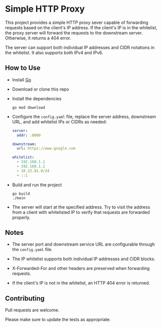 # Simple HTTP Proxy

This project provides a simple HTTP proxy sever capable of forwarding requests based on the client's IP address. If the client's IP is in the whitelist, the proxy server will forward the requests to the downstream server. Otherwise, it returns a 404 error.

The server can support both individual IP addresses and CIDR notations in the whitelist. It also supports both IPv4 and IPv6.

## How to Use

- Install [Go](https://golang.org/doc/install)

- Download or clone this repo

- Install the dependencies

  ```shell
  go mod download
  ```

- Configure the `config.yaml` file, replace the server address, downstream URL, and add whitelist IPs or CIDRs as needed:

  ```yaml
  server:
    addr: :8080

  downstream:
    url: https://www.google.com

  whitelist:
    - 192.168.1.1
    - 192.168.1.2
    - 10.22.81.0/24
    - ::1
  ```

- Build and run the project

  ```shell
  go build
  ./main
  ```

- The server will start at the specified address. Try to visit the address from a client with whitelisted IP to verify that requests are forwarded properly.

## Notes

- The server port and downstream service URL are configurable through the `config.yaml` file.

- The IP whitelist supports both individual IP addresses and CIDR blocks.

- X-Forwarded-For and other headers are preserved when forwarding requests.

- If the client's IP is not in the whitelist, an HTTP 404 error is returned.

## Contributing

Pull requests are welcome.

Please make sure to update the tests as appropriate.
